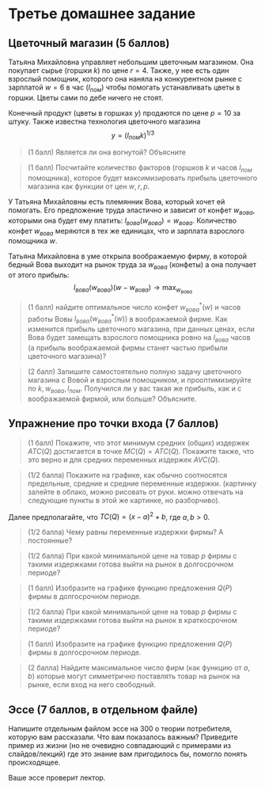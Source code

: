# Третье домашнее задание

## Цветочный магазин (5 баллов)

Татьяна Михайловна управляет небольшим цветочным магазином. Она покупает сырье (горшки $k$) по цене $r = 4$. Также, у нее есть один взрослый помощник, которого она наняла на конкурентном рынке с зарплатой $w= 6$ в час ($l_{пом}$) чтобы помогать устанавливать цветы в горшки. Цветы сами по дебе ничего не стоят. 

Конечный продукт (цветы в горшках $y$) продаются по цене $p = 10$ за штуку. Также известна технология цветочного магазина $$y = (l_{пом} k)^{1/3}$$

> (1 балл) Является ли она вогнутой? Объясните

> (1 балл) Посчитайте количество факторов (горшков $k$ и часов $l_{пом}$ помощника), которое будет максимизировать прибыль цветочного магазина как функции от цен $w,r,p$.

У Татьяна Михайловны есть племянник Вова, который хочет ей помогать. Его предложение труда эластично и зависит от конфет $w_{вова}$, которыми она будет ему платить: $l_{вова}(w_{вова}) = w_{вова}$. Количество конфет $w_{вова}$ меряются в тех же единицах, что и зарплата взрослого помощника $w$.

Татьяна Михайловна в уме открыла воображаемую фирму, в которой бедный Вова выходит на рынок труда за $w_{вова}$ (конфеты) а она получает от этого прибыль: $$ l_{вова}(w_{вова})(w-w_{вова}) \to \max_{w_{вова}}$$

> (1 балл) найдите оптимальное число конфет $w^{\ast}_{вова}(w)$ и часов работы Вовы $l_{вова}(w^{\ast}_{вова}(w))$ в воображаемой фирме. Как изменится прибыль цветочного магазина, при данных ценах, если Вова будет замещать взрослого помощника ровно на $l_{вова}$ часов (а прибыль воображаемой фирмы станет частью прибыли цветочного магазина)?

> (2 балл) Запишите самостоятельно полную задачу цветочного магазина с Вовой и взрослым помощником, и прооптимизируйте по $k, w_{вова}, l_{пом}$. Получился ли у вас такая же прибыль, как и с воображаемой фирмой, или больше? Объясните.

## Упражнение про точки входа (7 баллов)

> (1 балл) Покажите, что этот минимум средних (общих) издержек $ATC(Q)$ достигается в точке $MC(Q)=ATC(Q)$. Покажите также, что это верно и для средних переменных издержек $AVC(Q)$.

> (1/2 балла) Покажите на графике, как обычно соотносятся предельные, средние и средние переменные издержки. (картинку залейте в облако, можно рисовать от руки. можно отвечать на следующие пункты в этой же картинке, но разборчиво). 

Далее предполагайте, что $TC(Q)=(x-a)^2+b$, где $a, b > 0$.

> (1/2 балла)  Чему равны переменные издержки фирмы? А постоянные?

> (1/2 балла)  При какой минимальной цене на товар $p$ фирмы с такими 
издержками готова выйти на рынок в долгосрочном периоде?

> (1 балл) Изобразите на графике функцию предложения $Q(P)$ фирмы в долгосрочном периоде.

> (1/2 балла) При какой минимальной цене на товар $p$ фирмы с такими издержками готова выйти на рынок в краткосрочном периоде?

> (1 балл) Изобразите на графике функцию предложения $Q(P)$ фирмы в долгосрочном периоде.

> (2 балла) Найдите максимальное число фирм (как функцию от $a,b$) которые могут симметрично поставлять товар на рынок на рынке, если вход на него свободный.

## Эссе (7 баллов, в отдельном файле)

Напишите отдельным файлом эссе на 300 о теории потребителя, которую вам рассказали. Что вам показалось важным? Приведите пример из жизни (но не очевидно совпадающий с примерами из слайдов/лекций) где это знание вам пригодилось бы, помогло понять происходящее. 

Ваше эссе проверит лектор.



